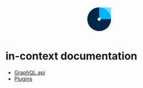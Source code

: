 <h1 align="center">
  <img src="./images/logo.png" alt="in-context" width="75" height="75">
</h1>

# in-context documentation

- [GraphQL api](./graphql-api.md)
- [Plugins](./plugins/plugins.md)
